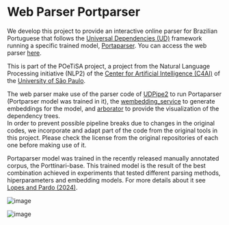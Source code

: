 # Web Parser Portparser
We develop this project to provide an interactive online parser for Brazilian Portuguese that follows the <a href='https://universaldependencies.org/'>Universal Dependencies (UD)</a> framework running a specific trained model, <a href='https://github.com/LuceleneL/Portparser'>Portaparser</a>. You can access the web parser <a href='http://200.144.192.75:8082/'>here<a>.</a>

This is part of the POeTiSA project, a project from the Natural Language Processing initiative (NLP2) of the <a href='https://c4ai.inova.usp.br/'>Center for Artificial Intelligence (C4AI)</a> of the <a href='https://www5.usp.br/'>University of São Paulo</a>.

The web parser make use of the parser code of <a href='https://github.com/ufal/udpipe'>UDPipe2</a> to run Portaparser (Portparser model was trained in it), the <a href='https://github.com/ufal/wembedding_service'>wembedding_service</a> to generate embeddings for the model, and <a href='https://github.com/Arborator/arborator-draft'>arborator</a> to provide the visualization of the dependency trees.  
In order to prevent possible pipeline breaks due to changes in the original codes, we incorporate and adapt part of the code from the original tools in this project. Please check the license from the original repositories of each one before making use of it.

Portaparser model was trained in the recently released manually annotated corpus, the Porttinari-base. This trained model is the result of the best combination achieved in experiments that tested different parsing methods, hiperparameters and embedding models. For more details about it see <a href='https://aclanthology.org/2024.propor-1.41/'>Lopes and Pardo (2024)</a>.

![image](https://github.com/anasampa/web_portparser/assets/36799215/ce6ddf2d-3905-477d-8e87-94ea5e81cccf)

![image](https://github.com/anasampa/web_portparser/assets/36799215/d0af3d07-c2fa-4d14-8f48-78124db6f516)





